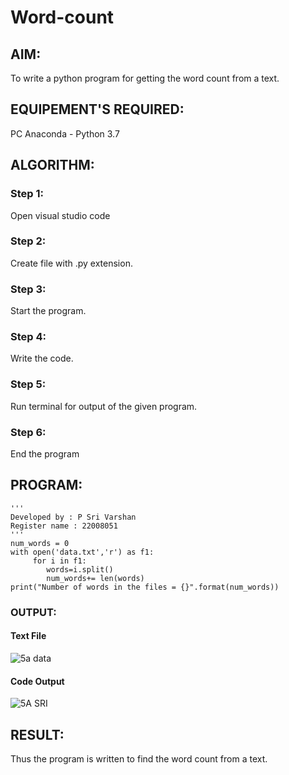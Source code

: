 # Word-count

## AIM:

To write a python program for getting the word count from a text.

## EQUIPEMENT'S REQUIRED: 

PC
Anaconda - Python 3.7

## ALGORITHM: 

### Step 1:

Open visual studio code

### Step 2: 

Create file with .py extension.
 
### Step 3: 

Start the program.

### Step 4:  

Write the code.

### Step 5: 

Run terminal for output of the given program.

### Step 6: 

End the program

## PROGRAM:

```
'''
Developed by : P Sri Varshan
Register name : 22008051
'''
num_words = 0
with open('data.txt','r') as f1:
     for i in f1:
        words=i.split()
        num_words+= len(words)
print("Number of words in the files = {}".format(num_words))

```


### OUTPUT:

#### Text File

![5a data](https://user-images.githubusercontent.com/114944059/214645414-4181382d-344d-4bb7-8438-25f31a04a519.png)

#### Code Output

![5A SRI](https://user-images.githubusercontent.com/114944059/214645815-e1fd3c69-4597-4b23-8236-c8be7782cd9c.png)



## RESULT:
Thus the program is written to find the word count from a text.
